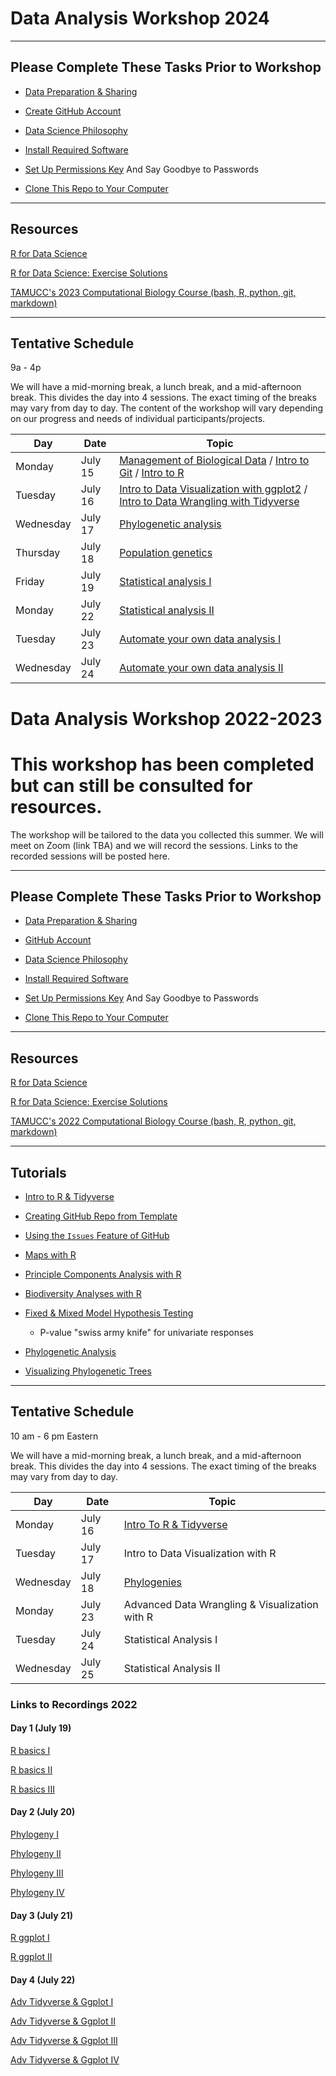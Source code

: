 # Data Analysis Workshop 2024

---

## Please Complete These Tasks Prior to Workshop

* [Data Preparation & Sharing](data_preparation.md)

* [Create GitHub Account](https://github.com/tamucc-comp-bio/how_to/blob/main/howto_github_acct.md)

* [Data Science Philosophy](datasci_philosophy.md)

* [Install Required Software](install_software.md)

* [Set Up Permissions Key](https://github.com/tamucc-comp-bio/how_to/blob/main/howto_sshkeys.md) And Say Goodbye to Passwords

* [Clone This Repo to Your Computer](clone_repo.md)

---

## Resources

[R for Data Science](https://r4ds.hadley.nz/)

[R for Data Science: Exercise Solutions](https://mine-cetinkaya-rundel.github.io/r4ds-solutions)

[TAMUCC's 2023 Computational Biology Course (bash, R, python, git, markdown)](https://github.com/tamucc-comp-bio/classroom_repo_2023)

---
## Tentative Schedule

9a - 4p 

We will have a mid-morning break, a lunch break, and a mid-afternoon break. This divides the day into 4 sessions.  The exact timing of the breaks may vary from day to day.
The content of the workshop will vary depending on our progress and needs of individual participants/projects.

| Day | Date | Topic |
| --- | --- | --- |
| Monday | July 15 | [Management of Biological Data](tutorial_data_management/README.md) / [Intro to Git]() / [Intro to R]() |
| Tuesday | July 16 | [Intro to Data Visualization with ggplot2](https://r4ds.hadley.nz/data-visualize) / [Intro to Data Wrangling with Tidyverse](https://r4ds.hadley.nz/data-transform) |
| Wednesday | July 17 | [Phylogenetic analysis]() |
| Thursday | July 18 | [Population genetics]() |
| Friday | July 19 | [Statistical analysis I]() |
| Monday | July 22 | [Statistical analysis II]() |
| Tuesday | July 23 | [Automate your own data analysis I]() |
| Wednesday | July 24 | [Automate your own data analysis II]() 

# Data Analysis Workshop 2022-2023
# This workshop has been completed but can still be consulted for resources.  
The workshop will be tailored to the data you collected this summer.  We will meet on Zoom (link TBA) and we will record the sessions.  Links to the recorded sessions will be posted here.

---

## Please Complete These Tasks Prior to Workshop

* [Data Preparation & Sharing](data_preparation.md)

* [GitHub Account](github_account.md)

* [Data Science Philosophy](datasci_philosophy.md)

* [Install Required Software](install_software.md)

* [Set Up Permissions Key](Github_SSH.docx) And Say Goodbye to Passwords

* [Clone This Repo to Your Computer](clone_repo.md)

---

## Resources

[R for Data Science](https://r4ds.had.co.nz/index.html)

[R for Data Science: Exercise Solutions](https://jrnold.github.io/r4ds-exercise-solutions/data-visualisation.html)

[TAMUCC's 2022 Computational Biology Course (bash, R, python, git, markdown)](https://github.com/tamucc-comp-bio-2022/classroom_repo)

---

## Tutorials

* [Intro to R & Tidyverse](tutorial_r_tidyverse_intro)

* [Creating GitHub Repo from Template](tutorial_github_makerepo)

* [Using the `Issues` Feature of GitHub](tutorial_github_issues)

* [Maps with R](tutorial_r_maps)

* [Principle Components Analysis with R](tutorial_r_pca)

* [Biodiversity Analyses with R](tutorial_r_biodiversity)

* [Fixed & Mixed Model Hypothesis Testing](tutorial_r_model_fitting)
  * P-value "swiss army knife" for univariate responses
  
* [Phylogenetic Analysis](tutorial_phylogeny_analysis)

* [Visualizing Phylogenetic Trees](tutorial_r_ggtree)

---
## Tentative Schedule

10 am - 6 pm Eastern

We will have a mid-morning break, a lunch break, and a mid-afternoon break. This divides the day into 4 sessions.  The exact timing of the breaks may vary from day to day.

| Day | Date | Topic |
| --- | --- | --- |
| Monday | July 16 | [Intro To R & Tidyverse](tutorial_r_tidyverse_intro) |
| Tuesday | July 17 | Intro to Data Visualization with R |
| Wednesday | July 18 | [Phylogenies](tutorial_phylogeny_analysis) |
| Monday | July 23 | Advanced Data Wrangling & Visualization with R |
| Tuesday | July 24 | Statistical Analysis I |
| Wednesday | July 25 | Statistical Analysis II |


### Links to Recordings 2022

#### Day 1 (July 19)

[R basics I](https://odumedia.mediaspace.kaltura.com/media/R+Basics/1_1kvdji5e)

[R basics II](https://odumedia.mediaspace.kaltura.com/media/R+basics+II/1_qw350eod)

[R basics III](https://odumedia.mediaspace.kaltura.com/media/David+T.+Gauthier%27s+Zoom+Meeting/1_sp2auve9)

#### Day 2 (July 20)

[Phylogeny I](https://odumedia.mediaspace.kaltura.com/media/Phylogeny+I/1_f1og4ooj)

[Phylogeny II](https://odumedia.mediaspace.kaltura.com/media/Phylogeny+II/1_lube0fds)

[Phylogeny III](https://odumedia.mediaspace.kaltura.com/media/Phylogeny+III/1_rbakwxpu)

[Phylogeny IV](https://odumedia.mediaspace.kaltura.com/media/Phylogeny+IV/1_2xoptte4)

#### Day 3 (July 21)

[R ggplot I](https://odumedia.mediaspace.kaltura.com/media/ggplot+I/1_nutiwtxk)

[R ggplot II](https://odumedia.mediaspace.kaltura.com/media/ggplot+II/1_lubfl2tl)

#### Day 4 (July 22)

[Adv Tidyverse & Ggplot I](https://nam12.safelinks.protection.outlook.com/?url=https%3A%2F%2Fodu.zoom.us%2Fj%2F98271144739%3Fpwd%3DQXBRWlBzT2pKM3I5WGM5V2kzRWFjdz09&amp;data=05%7C01%7CChris.Bird%40tamucc.edu%7C0b3c31ae4984475bb63c08da6bdcb8ea%7C34cbfaf167a64781a9ca514eb2550b66%7C0%7C0%7C637940893001183183%7CUnknown%7CTWFpbGZsb3d8eyJWIjoiMC4wLjAwMDAiLCJQIjoiV2luMzIiLCJBTiI6Ik1haWwiLCJXVCI6Mn0%3D%7C3000%7C%7C%7C&amp;sdata=7CmVqt6xEeLxs6EoEYiq2VJddaBNp0eHc35ZqvxhCaI%3D&amp;reserved=0)

[Adv Tidyverse & Ggplot II](https://nam12.safelinks.protection.outlook.com/?url=https%3A%2F%2Fodu.zoom.us%2Fj%2F98001372020%3Fpwd%3DUnlMNG9paURXdldDWlhERzREaG5kZz09&amp;data=05%7C01%7CChris.Bird%40tamucc.edu%7C0d382f19883948c351c208da6bdcbeeb%7C34cbfaf167a64781a9ca514eb2550b66%7C0%7C0%7C637940893101211497%7CUnknown%7CTWFpbGZsb3d8eyJWIjoiMC4wLjAwMDAiLCJQIjoiV2luMzIiLCJBTiI6Ik1haWwiLCJXVCI6Mn0%3D%7C3000%7C%7C%7C&amp;sdata=v2qocxF0StPbehDLRakJvjablqdm%2FpKRnGCWwaQQQe4%3D&amp;reserved=0)

[Adv Tidyverse & Ggplot III](https://nam12.safelinks.protection.outlook.com/?url=https%3A%2F%2Fodu.zoom.us%2Fj%2F98828346249%3Fpwd%3DZm13WUFFTC9xSytOVSt1RzRmK1ZaQT09&amp;data=05%7C01%7CChris.Bird%40tamucc.edu%7C306aef9824454e03d04208da6bdcc360%7C34cbfaf167a64781a9ca514eb2550b66%7C0%7C0%7C637940893173552861%7CUnknown%7CTWFpbGZsb3d8eyJWIjoiMC4wLjAwMDAiLCJQIjoiV2luMzIiLCJBTiI6Ik1haWwiLCJXVCI6Mn0%3D%7C3000%7C%7C%7C&amp;sdata=X%2FD2D%2FskHApihzsJuYnEevmi0wet5SXwXHzlgmGUNes%3D&amp;reserved=0)

[Adv Tidyverse & Ggplot IV](https://nam12.safelinks.protection.outlook.com/?url=https%3A%2F%2Fodu.zoom.us%2Fj%2F98914016073%3Fpwd%3DNTU4UXRKUjRDei9zeFhCRmU1ZGhCdz09&amp;data=05%7C01%7CChris.Bird%40tamucc.edu%7Cbf458db132ad467cc3dc08da6bdcc83c%7C34cbfaf167a64781a9ca514eb2550b66%7C0%7C0%7C637940893288432603%7CUnknown%7CTWFpbGZsb3d8eyJWIjoiMC4wLjAwMDAiLCJQIjoiV2luMzIiLCJBTiI6Ik1haWwiLCJXVCI6Mn0%3D%7C3000%7C%7C%7C&amp;sdata=cWnGbJQedqsBl%2BzDJ5Mmp2DKlQ8%2BJ%2BqWeh5BoTxOCE4%3D&amp;reserved=0)
